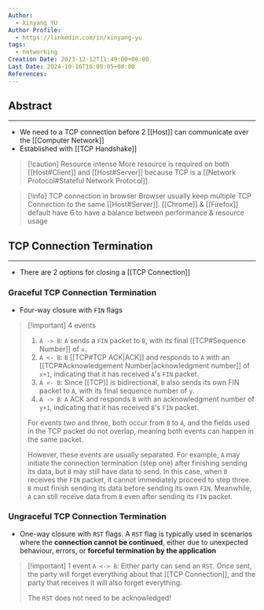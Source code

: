```yaml
---
Author:
  - Xinyang YU
Author Profile:
  - https://linkedin.com/in/xinyang-yu
tags:
  - networking
Creation Date: 2023-12-12T11:49:00+08:00
Last Date: 2024-10-16T16:09:05+08:00
References: 
---
```

## Abstract
---
- We need to a TCP connection before 2 [[Host]] can communicate over the [[Computer Network]]
- Established with [[TCP Handshake]]


>[!caution] Resource intense
> More resource is required on both [[Host#Client]] and [[Host#Server]] because TCP is a [[Network Protocol#Stateful Network Protocol]].


>[!info] TCP connection in browser
> Browser usually keep multiple TCP Connection to the same [[Host#Server]]. [[Chrome]] & [[Firefox]] default have 6 to have a balance between performance & resource usage

## TCP Connection Termination 
---
- There are 2 options for closing a [[TCP Connection]]

### Graceful TCP Connection Termination
- Four-way closure with `FIN` flags

>[!important] 4 events
> 1. `A -> B`: `A` sends a `FIN` packet to `B`, with its final [[TCP#Sequence Number]] of `x`.
> 2. `A <- B`: `B` [[TCP#TCP ACK|ACK]] and responds to `A` with an [[TCP#Acknowledgement Number|acknowledgment number]] of `x+1`, indicating that it has received `A`'s `FIN` packet.
> 3. `A <- B`: Since [[TCP]] is bidirectional, `B` also sends its own FIN packet to `A`, with its final sequence number of `y`.
> 4. `A -> B`: `A` ACK and responds `B` with an acknowledgment number of `y+1`, indicating that it has received `B`'s `FIN` packet.
> 
> For events two and three, both occur from `B` to `A`, and the fields used in the TCP packet do not overlap, meaning both events can happen in the same packet. 
> 
> However, these events are usually separated. For example, `A` may initiate the connection termination (step one) after finishing sending its data, but `B` may still have data to send. In this case, when `B` receives the `FIN` packet, it cannot immediately proceed to step three. `B` must finish sending its data before sending its own `FIN`. Meanwhile, `A` can still receive data from `B` even after sending its `FIN` packet.

### Ungraceful TCP Connection Termination
- One-way closure with `RST` flags. A `RST` flag is typically used in scenarios where the **connection cannot be continued**, either due to unexpected behaviour, errors, or **forceful termination by the application**

>[!important] 1 event
> `A <-> B`: Either party can send an `RST`. Once sent, the party will forget everything about that [[TCP Connection]], and the party that receives it will also forget everything. 
> 
> The `RST` does not need to be acknowledged!